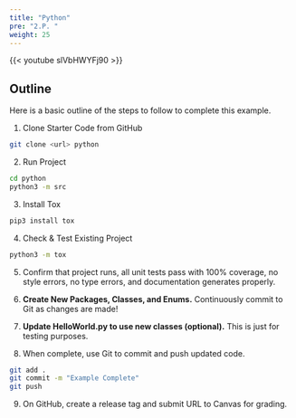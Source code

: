 ```yaml
---
title: "Python"
pre: "2.P. "
weight: 25
---
```


{{< youtube slVbHWYFj90  >}}

## Outline

Here is a basic outline of the steps to follow to complete this example.

1. Clone Starter Code from GitHub

```bash
git clone <url> python
```

2. Run Project

```bash
cd python
python3 -m src
```

3. Install Tox

```bash
pip3 install tox
```

4. Check & Test Existing Project

```bash
python3 -m tox
```

5. Confirm that project runs, all unit tests pass with 100% coverage, no style errors, no type errors, and documentation generates properly. 

6. **Create New Packages, Classes, and Enums.** Continuously commit to Git as changes are made!

7. **Update HelloWorld.py to use new classes (optional).** This is just for testing purposes. 

8. When complete, use Git to commit and push updated code. 

```bash
git add .
git commit -m "Example Complete"
git push
```

9. On GitHub, create a release tag and submit URL to Canvas for grading. 